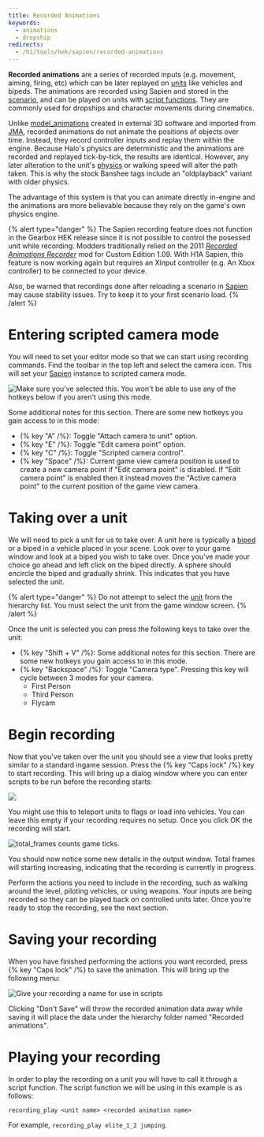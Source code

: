 ```yaml
---
title: Recorded Animations
keywords:
  - animations
  - dropship
redirects:
  - /h1/tools/hek/sapien/recorded-animations
---
```

**Recorded animations** are a series of recorded inputs (e.g. movement, aiming, firing, etc) which can be later replayed on [units](~unit) like vehicles and bipeds. The animations are recorded using Sapien and stored in the [scenario](~), and can be played on units with [script functions](~scripting#functions-recording-play). They are commonly used for dropships and character movements during cinematics.

Unlike [model_animations](~) created in external 3D software and imported from [JMA](~general/source-data/animation-data), recorded animations do not animate the positions of objects over time. Instead, they record controller inputs and replay them within the engine. Because Halo's physics are deterministic and the animations are recorded and replayed tick-by-tick, the results are identical. However, any later alteration to the unit's [physics](~) or walking speed will alter the path taken. This is why the stock Banshee tags include an "oldplayback" variant with older physics.

The advantage of this system is that you can animate directly in-engine and the animations are more believable because they rely on the game's own physics engine.

{% alert type="danger" %}
The Sapien recording feature does not function in the Gearbox HEK release since it is not possible to control the posessed unit while recording. Modders traditionally relied on the 2011 [_Recorded Animations Recorder_](https://halomaps.org/hce/detail.cfm?fid=5939) mod for Custom Edition 1.09. With H1A Sapien, this feature is now working again but requires an Xinput controller (e.g. An Xbox controller) to be connected to your device.

Also, be warned that recordings done after reloading a scenario in [Sapien](~h1-sapien) may cause stability issues. Try to keep it to your first scenario load.
{% /alert %}

# Entering scripted camera mode
You will need to set your editor mode so that we can start using recording commands. Find the toolbar in the top left and select the camera icon. This will set your [Sapien](~h1-sapien) instance to scripted camera mode.

![](A.png "Make sure you've selected this. You won't be able to use any of the hotkeys below if you aren't using this mode.")

Some additional notes for this section. There are some new hotkeys you gain access to in this mode:

* {% key "A" /%}: Toggle "Attach camera to unit" option.
* {% key "E" /%}: Toggle "Edit camera point" option.
* {% key "C" /%}: Toggle "Scripted camera control".
* {% key "Space" /%}: Current game view camera position is used to create a new camera point if "Edit camera point" is disabled. If "Edit camera point" is enabled then it instead moves the "Active camera point" to the current position of the game view camera.

# Taking over a unit
We will need to pick a unit for us to take over. A unit here is typically a [biped](~) or a biped in a vehicle placed in your scene. Look over to your game window and look at a biped you wish to take over. Once you've made your choice go ahead and left click on the biped directly. A sphere should encircle the biped and gradually shrink. This indicates that you have selected the unit.

{% alert type="danger" %}
Do not attempt to select the [unit](~) from the hierarchy list. You must select the unit from the game window screen.
{% /alert %}

Once the unit is selected you can press the following keys to take over the unit:

* {% key "Shift + V" /%}: Some additional notes for this section. There are some new hotkeys you gain access to in this mode.
* {% key "Backspace" /%}: Toggle "Camera type". Pressing this key will cycle between 3 modes for your camera.
	* First Person
	* Third Person
	* Flycam

# Begin recording
Now that you've taken over the unit you should see a view that looks pretty similar to a standard ingame session. Press the {% key "Caps lock" /%} key to start recording. This will bring up a dialog window where you can enter scripts to be run before the recording starts:

![](B.png)

You might use this to teleport units to flags or load into vehicles. You can leave this empty if your recording requires no setup. Once you click OK the recording will start.

![](C.png "total_frames counts game ticks.")

You should now notice some new details in the output window. Total frames will starting increasing, indicating that the recording is currently in progress.

Perform the actions you need to include in the recording, such as walking around the level, piloting vehicles, or using weapons. Your inputs are being recorded so they can be played back on controlled units later. Once you're ready to stop the recording, see the next section.

# Saving your recording
When you have finished performing the actions you want recorded, press {% key "Caps lock" /%} to save the animation. This will bring up the following menu:

![](D.png "Give your recording a name for use in scripts")

Clicking "Don't Save" will throw the recorded animation data away while saving it will place the data under the hierarchy folder named "Recorded animations".

# Playing your recording
In order to play the recording on a unit you will have to call it through a script function. The script function we will be using in this example is as follows:

```console
recording_play <unit name> <recorded animation name>
```
For example, `recording_play elite_1_2 jumping`.
